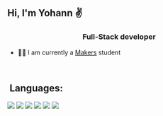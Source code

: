 <h2>Hi, I'm Yohann ✌️</h2>
<h3 align ="center">Full-Stack developer</h3>

- 👨‍💻 I am currently a <a href="https://makers.tech/">Makers</a> student
<br>
<h2> Languages:</h2>

![](https://img.shields.io/badge/Code-Ruby-informational?style=flat&logo=ruby&logoColor=white&color=2bbc8a)
![](https://img.shields.io/badge/Code-Html5-informational?style=flat&logo=html5&logoColor=white&color=2bbc8a)
![](https://img.shields.io/badge/Code-Css3-informational?style=flat&logo=css3&logoColor=white&color=2bbc8a)
![](https://img.shields.io/badge/Code-Postgresql-informational?style=flat&logo=postgresql&logoColor=white&color=2bbc8a)
![](https://img.shields.io/badge/Tool-Git-informational?style=flat&logo=git&logoColor=white&color=2bbc8a)
![](https://img.shields.io/badge/Tool-Sinatra-informational?style=flat&logo=sinatra&logoColor=white&color=2bbc8a)
